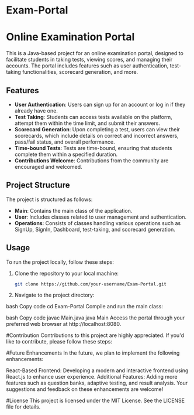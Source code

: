 # Exam-Portal
# Online Examination Portal

This is a Java-based project for an online examination portal, designed to facilitate students in taking tests, viewing scores, and managing their accounts. The portal includes features such as user authentication, test-taking functionalities, scorecard generation, and more.

## Features

- **User Authentication**: Users can sign up for an account or log in if they already have one.
- **Test Taking**: Students can access tests available on the platform, attempt them within the time limit, and submit their answers.
- **Scorecard Generation**: Upon completing a test, users can view their scorecards, which include details on correct and incorrect answers, pass/fail status, and overall performance.
- **Time-bound Tests**: Tests are time-bound, ensuring that students complete them within a specified duration.
- **Contributions Welcome**: Contributions from the community are encouraged and welcomed.

## Project Structure

The project is structured as follows:

- **Main**: Contains the main class of the application.
- **User**: Includes classes related to user management and authentication.
- **Operations**: Consists of classes handling various operations such as SignUp, SignIn, Dashboard, test-taking, and scorecard generation.

## Usage

To run the project locally, follow these steps:

1. Clone the repository to your local machine:

   ```bash
   git clone https://github.com/your-username/Exam-Portal.git

2. Navigate to the project directory:

bash
Copy code
cd Exam-Portal
Compile and run the main class:

bash
Copy code
javac Main.java
java Main
Access the portal through your preferred web browser at http://localhost:8080.

#Contribution
Contributions to this project are highly appreciated. If you'd like to contribute, please follow these steps:

#Future Enhancements
In the future, we plan to implement the following enhancements:

React-Based Frontend: Developing a modern and interactive frontend using React.js to enhance user experience.
Additional Features: Adding more features such as question banks, adaptive testing, and result analysis.
Your suggestions and feedback on these enhancements are welcome!

#License
This project is licensed under the MIT License. See the LICENSE file for details.
